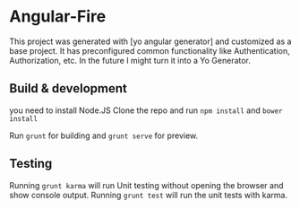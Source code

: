 # Angular-Fire

This project was generated with [yo angular generator] and customized as a base project.
It has preconfigured common functionality like Authentication, Authorization, etc.
In the future I might turn it into a Yo Generator.

## Build & development
you need to install Node.JS
Clone the repo and run `npm install` and `bower install`

Run `grunt` for building and `grunt serve` for preview.

## Testing
Running `grunt karma` will run Unit testing without opening the browser and show console output.
Running `grunt test` will run the unit tests with karma.
